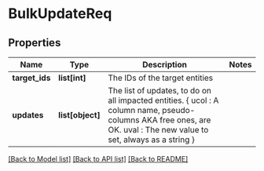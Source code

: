 # BulkUpdateReq


## Properties
Name | Type | Description | Notes
------------ | ------------- | ------------- | -------------
**target_ids** | **list[int]** | The IDs of the target entities | 
**updates** | **list[object]** | The list of updates, to do on all impacted entities.        {            ucol : A column name, pseudo-columns AKA free ones, are OK.            uval : The new value to set, always as a string        } | 

[[Back to Model list]](../README.md#documentation-for-models) [[Back to API list]](../README.md#documentation-for-api-endpoints) [[Back to README]](../README.md)



